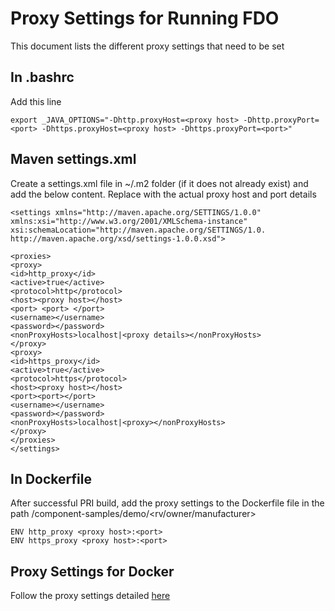 
# Proxy Settings for Running FDO 
This document lists the different proxy settings that need to be set 
## In .bashrc
Add this line 
```
export _JAVA_OPTIONS="-Dhttp.proxyHost=<proxy host> -Dhttp.proxyPort=<port> -Dhttps.proxyHost=<proxy host> -Dhttps.proxyPort=<port>"
```

## Maven settings.xml 
Create a settings.xml file in ~/.m2 folder (if it does not already exist) and add the below content. Replace with the actual proxy host and port details 
```
<settings xmlns="http://maven.apache.org/SETTINGS/1.0.0"
xmlns:xsi="http://www.w3.org/2001/XMLSchema-instance"
xsi:schemaLocation="http://maven.apache.org/SETTINGS/1.0.
http://maven.apache.org/xsd/settings-1.0.0.xsd">

<proxies>
<proxy>
<id>http_proxy</id>
<active>true</active>
<protocol>http</protocol>
<host><proxy host></host>
<port> <port> </port>
<username></username>
<password></password>
<nonProxyHosts>localhost|<proxy details></nonProxyHosts>
</proxy>
<proxy>
<id>https_proxy</id>
<active>true</active>
<protocol>https</protocol>
<host><proxy host></host>
<port><port></port>
<username></username>
<password></password>
<nonProxyHosts>localhost|<proxy></nonProxyHosts>
</proxy>
</proxies>
</settings>
```


## In Dockerfile 
After successful PRI build, add the proxy settings to the Dockerfile file in the path <fdo-pri-src>/component-samples/demo/<rv/owner/manufacturer>

```
ENV http_proxy <proxy host>:<port>
ENV https_proxy <proxy host>:<port>

```

## Proxy Settings for Docker 
Follow the proxy settings detailed [here](#https://secure-device-onboard.github.io/docs-fidoiot/latest/installation/) 
